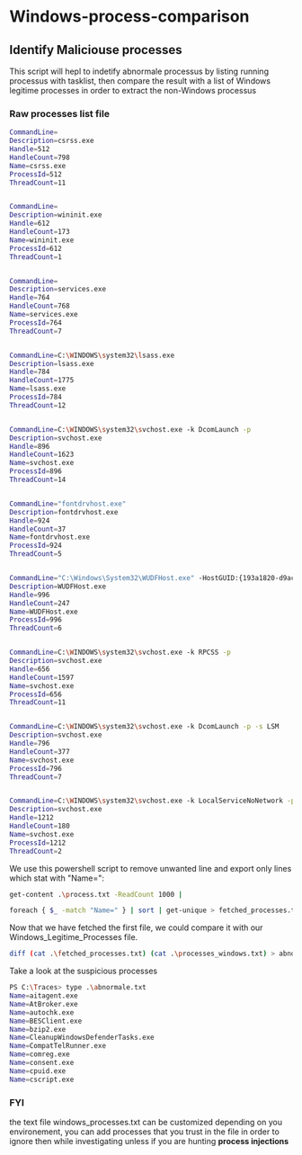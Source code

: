 # Windows-process-comparison
## Identify Maliciouse processes
This script will hepl to indetify abnormale processus by listing running processus with tasklist, then compare the result with a list of Windows legitime processes in order to extract the non-Windows processus
### Raw processes list file
```bash
CommandLine=
Description=csrss.exe
Handle=512
HandleCount=798
Name=csrss.exe
ProcessId=512
ThreadCount=11


CommandLine=
Description=wininit.exe
Handle=612
HandleCount=173
Name=wininit.exe
ProcessId=612
ThreadCount=1


CommandLine=
Description=services.exe
Handle=764
HandleCount=768
Name=services.exe
ProcessId=764
ThreadCount=7


CommandLine=C:\WINDOWS\system32\lsass.exe
Description=lsass.exe
Handle=784
HandleCount=1775
Name=lsass.exe
ProcessId=784
ThreadCount=12


CommandLine=C:\WINDOWS\system32\svchost.exe -k DcomLaunch -p
Description=svchost.exe
Handle=896
HandleCount=1623
Name=svchost.exe
ProcessId=896
ThreadCount=14


CommandLine="fontdrvhost.exe"
Description=fontdrvhost.exe
Handle=924
HandleCount=37
Name=fontdrvhost.exe
ProcessId=924
ThreadCount=5


CommandLine="C:\Windows\System32\WUDFHost.exe" -HostGUID:{193a1820-d9ac-4997-8c55-be817523f6aa} -IoEventPortName:\UMDFCommunicationPorts\WUDF\HostProcess-7b6799fc-be30-456e-9a30-786a4e02e1fd -SystemEventPortName:\UMDFCommunicationPorts\WUDF\HostProcess-e31f6273-799a-448c-85dc-0c9480e3dac3 -IoCancelEventPortName:\UMDFCommunicationPorts\WUDF\HostProcess-fc8c23f0-a0ac-4474-8875-72122a72e16e -NonStateChangingEventPortName:\UMDFCommunicationPorts\WUDF\HostProcess-a097b075-0598-4a47-a8cd-2bfe2f9f6110 -LifetimeId:559ca1bd-7c97-4b63-89f8-48b126842a94 -DeviceGroupId:ViddGroup -HostArg:0
Description=WUDFHost.exe
Handle=996
HandleCount=247
Name=WUDFHost.exe
ProcessId=996
ThreadCount=6


CommandLine=C:\WINDOWS\system32\svchost.exe -k RPCSS -p
Description=svchost.exe
Handle=656
HandleCount=1597
Name=svchost.exe
ProcessId=656
ThreadCount=11


CommandLine=C:\WINDOWS\system32\svchost.exe -k DcomLaunch -p -s LSM
Description=svchost.exe
Handle=796
HandleCount=377
Name=svchost.exe
ProcessId=796
ThreadCount=7


CommandLine=C:\WINDOWS\system32\svchost.exe -k LocalServiceNoNetwork -p
Description=svchost.exe
Handle=1212
HandleCount=180
Name=svchost.exe
ProcessId=1212
ThreadCount=2
```

We use this powershell script to remove unwanted line and export only lines which stat with "Name=":

```bash
get-content .\process.txt -ReadCount 1000 |

foreach { $_ -match "Name=" } | sort | get-unique > fetched_processes.txt
```
Now that we have fetched the first file, we could compare it with our Windows_Legitime_Processes file.
```bash
diff (cat .\fetched_processes.txt) (cat .\processes_windows.txt) > abnormale.txt
```
Take a look at the suspicious processes
```bash
PS C:\Traces> type .\abnormale.txt                                                                                                                         
Name=aitagent.exe                                                                                                                    
Name=AtBroker.exe                                                                                                                    
Name=autochk.exe                                                                                                                     
Name=BESClient.exe                                                                                                                   
Name=bzip2.exe                                                                                                                       
Name=CleanupWindowsDefenderTasks.exe                                                                                                 
Name=CompatTelRunner.exe                                                                                                             
Name=comreg.exe                                                                                                                      
Name=consent.exe                                                                                                                     
Name=cpuid.exe                                                                                                                       
Name=cscript.exe 
```
### FYI
the text file windows_processes.txt can be customized depending on you environement, you can add processes that you trust in the file in order to ignore then while investigating unless if you are hunting **process injections**
